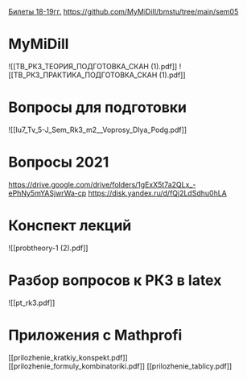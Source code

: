 [Билеты 18-19гг.](https://vk.com/away.php?to=https%3A%2F%2Fdrive.google.com%2Fdrive%2Ffolders%2F1gExX5t7a2QLx_-ePhNy5mYASjwrWa-cp&cc_key=)
https://github.com/MyMiDiII/bmstu/tree/main/sem05

# MyMiDill
![[ТВ_РК3_ТЕОРИЯ_ПОДГОТОВКА_СКАН (1).pdf]]
![[ТВ_РК3_ПРАКТИКА_ПОДГОТОВКА_СКАН (1).pdf]]
	
# Вопросы для подготовки 
![[Iu7_Tv_5-J_Sem_Rk3_m2__Voprosy_Dlya_Podg.pdf]]
# Вопросы 2021
https://drive.google.com/drive/folders/1gExX5t7a2QLx_-ePhNy5mYASjwrWa-cp
https://disk.yandex.ru/d/fQj2LdSdhu0hLA
# Конспект лекций
![[probtheory-1 (2).pdf]]
# Разбор вопросов к РК3 в latex
![[pt_rk3.pdf]]
# Приложения с Mathprofi
[[prilozhenie_kratkiy_konspekt.pdf]]
[[prilozhenie_formuly_kombinatoriki.pdf]]
[[prilozhenie_tablicy.pdf]]